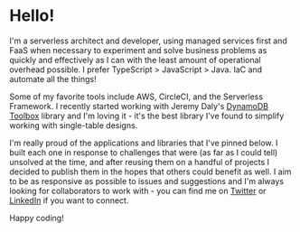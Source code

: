 # Hello!

I'm a serverless architect and developer, using managed services first and FaaS when necessary to experiment and solve business problems as quickly and effectively as I can with the least amount of operational overhead possible. I prefer TypeScript > JavaScript > Java. IaC and automate all the things!

Some of my favorite tools include AWS, CircleCI, and the Serverless Framework. I recently started working with Jeremy Daly's [DynamoDB Toolbox](https://github.com/jeremydaly/dynamodb-toolbox) library and I'm loving it - it's the best library I've found to simplify working with single-table designs.

I'm really proud of the applications and libraries that I've pinned below. I built each one in response to challenges that were (as far as I could tell) unsolved at the time, and after reusing them on a handful of projects I decided to publish them in the hopes that others could benefit as well. I aim to be as responsive as possible to issues and suggestions and I'm always looking for collaborators to work with - you can find me on [Twitter](https://twitter.com/philmanwaring) or [LinkedIn](https://www.linkedin.com/in/phillipmanwaring/) if you want to connect.

Happy coding!

<img height="0" src="https://b7z7o7y5fi.execute-api.us-east-1.amazonaws.com/v1/readme/visits/github/manwaring/manwaring?style=flat-square">
